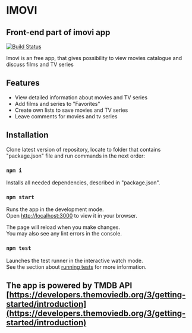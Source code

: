 # IMOVI
## Front-end part of imovi app

[![Build Status](https://travis-ci.org/joemccann/dillinger.svg?branch=master)](https://travis-ci.org/joemccann/dillinger)

Imovi is an free app, that gives possibility to view movies catalogue and discuss films and TV series 

## Features

- View detailed information about movies and TV series
- Add films and series to "Favorites"
- Create own lists to save movies and TV series
- Leave comments for movies and tv series

## Installation

Clone latest version of repository, locate to folder that contains "package.json" file and run commands in the next order:

### `npm i`

Installs all needed dependencies, described in "package.json".

### `npm start`

Runs the app in the development mode.\
Open [http://localhost:3000](http://localhost:3000) to view it in your browser.

The page will reload when you make changes.\
You may also see any lint errors in the console.

### `npm test`

Launches the test runner in the interactive watch mode.\
See the section about [running tests](https://facebook.github.io/create-react-app/docs/running-tests) for more information.

## The app is powered by TMDB API [https://developers.themoviedb.org/3/getting-started/introduction](https://developers.themoviedb.org/3/getting-started/introduction)